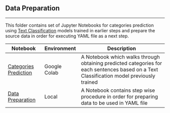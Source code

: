 ## Data Preparation
----

This folder contains set of Jupyter Notebooks for categories prediction using [Text Classification](src/absa_sentence_classifier) models trained in earlier steps and prepare the source data in order for executing YAML file as a next step. 


|Notebook|Environment|Description|
|---|---|---|
|[Categories Prediction](step2_code_predict_categories.ipynb)|Google Colab|A Notebook which walks through obtaining predicted categories for each sentences based on a Text Classification model previously trained|
|[Data Preparation](step3_code_prepare_data_reports.ipynb)|Local|A Notebook contains step wise procedure in order for preparing data to be used in YAML file|


